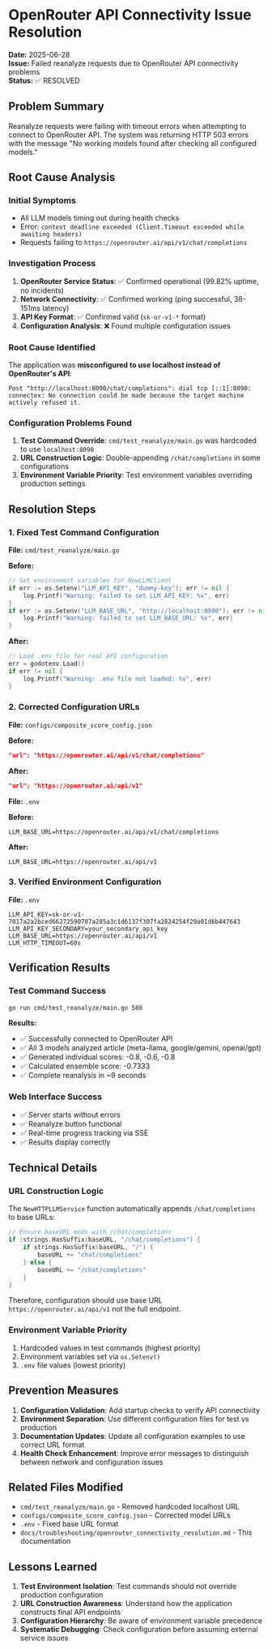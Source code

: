 # OpenRouter API Connectivity Issue Resolution

**Date:** 2025-06-28  
**Issue:** Failed reanalyze requests due to OpenRouter API connectivity problems  
**Status:** ✅ RESOLVED

## Problem Summary

Reanalyze requests were failing with timeout errors when attempting to connect to OpenRouter API. The system was returning HTTP 503 errors with the message "No working models found after checking all configured models."

## Root Cause Analysis

### Initial Symptoms
- All LLM models timing out during health checks
- Error: `context deadline exceeded (Client.Timeout exceeded while awaiting headers)`
- Requests failing to `https://openrouter.ai/api/v1/chat/completions`

### Investigation Process

1. **OpenRouter Service Status**: ✅ Confirmed operational (99.82% uptime, no incidents)
2. **Network Connectivity**: ✅ Confirmed working (ping successful, 38-151ms latency)  
3. **API Key Format**: ✅ Confirmed valid (`sk-or-v1-*` format)
4. **Configuration Analysis**: ❌ Found multiple configuration issues

### Root Cause Identified

The application was **misconfigured to use localhost instead of OpenRouter's API**:

```
Post "http://localhost:8090/chat/completions": dial tcp [::1]:8090: connectex: No connection could be made because the target machine actively refused it.
```

### Configuration Problems Found

1. **Test Command Override**: `cmd/test_reanalyze/main.go` was hardcoded to use `localhost:8090`
2. **URL Construction Logic**: Double-appending `/chat/completions` in some configurations
3. **Environment Variable Priority**: Test environment variables overriding production settings

## Resolution Steps

### 1. Fixed Test Command Configuration
**File:** `cmd/test_reanalyze/main.go`

**Before:**
```go
// Set environment variables for NewLLMClient
if err := os.Setenv("LLM_API_KEY", "dummy-key"); err != nil {
    log.Printf("Warning: failed to set LLM_API_KEY: %v", err)
}
if err := os.Setenv("LLM_BASE_URL", "http://localhost:8090"); err != nil {
    log.Printf("Warning: failed to set LLM_BASE_URL: %v", err)
}
```

**After:**
```go
// Load .env file for real API configuration
err = godotenv.Load()
if err != nil {
    log.Printf("Warning: .env file not loaded: %v", err)
}
```

### 2. Corrected Configuration URLs
**File:** `configs/composite_score_config.json`

**Before:**
```json
"url": "https://openrouter.ai/api/v1/chat/completions"
```

**After:**
```json
"url": "https://openrouter.ai/api/v1"
```

**File:** `.env`

**Before:**
```
LLM_BASE_URL=https://openrouter.ai/api/v1/chat/completions
```

**After:**
```
LLM_BASE_URL=https://openrouter.ai/api/v1
```

### 3. Verified Environment Configuration
**File:** `.env`
```
LLM_API_KEY=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
LLM_API_KEY_SECONDARY=your_secondary_api_key
LLM_BASE_URL=https://openrouter.ai/api/v1
LLM_HTTP_TIMEOUT=60s
```

## Verification Results

### Test Command Success
```bash
go run cmd/test_reanalyze/main.go 586
```

**Results:**
- ✅ Successfully connected to OpenRouter API
- ✅ All 3 models analyzed article (meta-llama, google/gemini, openai/gpt)
- ✅ Generated individual scores: -0.8, -0.6, -0.8
- ✅ Calculated ensemble score: -0.7333
- ✅ Complete reanalysis in ~9 seconds

### Web Interface Success
- ✅ Server starts without errors
- ✅ Reanalyze button functional
- ✅ Real-time progress tracking via SSE
- ✅ Results display correctly

## Technical Details

### URL Construction Logic
The `NewHTTPLLMService` function automatically appends `/chat/completions` to base URLs:

```go
// Ensure baseURL ends with /chat/completions
if !strings.HasSuffix(baseURL, "/chat/completions") {
    if strings.HasSuffix(baseURL, "/") {
        baseURL += "chat/completions"
    } else {
        baseURL += "/chat/completions"
    }
}
```

Therefore, configuration should use base URL `https://openrouter.ai/api/v1` not the full endpoint.

### Environment Variable Priority
1. Hardcoded values in test commands (highest priority)
2. Environment variables set via `os.Setenv()`
3. `.env` file values (lowest priority)

## Prevention Measures

1. **Configuration Validation**: Add startup checks to verify API connectivity
2. **Environment Separation**: Use different configuration files for test vs production
3. **Documentation Updates**: Update all configuration examples to use correct URL format
4. **Health Check Enhancement**: Improve error messages to distinguish between network and configuration issues

## Related Files Modified

- `cmd/test_reanalyze/main.go` - Removed hardcoded localhost URL
- `configs/composite_score_config.json` - Corrected model URLs  
- `.env` - Fixed base URL format
- `docs/troubleshooting/openrouter_connectivity_resolution.md` - This documentation

## Lessons Learned

1. **Test Environment Isolation**: Test commands should not override production configuration
2. **URL Construction Awareness**: Understand how the application constructs final API endpoints
3. **Configuration Hierarchy**: Be aware of environment variable precedence
4. **Systematic Debugging**: Check configuration before assuming external service issues
